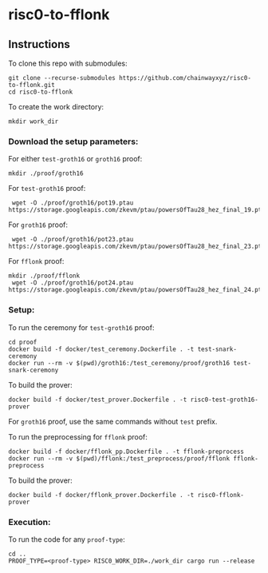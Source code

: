 # risc0-to-fflonk

## Instructions

To clone this repo with submodules:

```
git clone --recurse-submodules https://github.com/chainwayxyz/risc0-to-fflonk.git
cd risc0-to-fflonk
```

To create the work directory:
```
mkdir work_dir
```

### Download the setup parameters:
For either `test-groth16` or `groth16` proof:
```
mkdir ./proof/groth16
```

For `test-groth16` proof:
```
 wget -O ./proof/groth16/pot19.ptau https://storage.googleapis.com/zkevm/ptau/powersOfTau28_hez_final_19.ptau
```

For `groth16` proof:
```
 wget -O ./proof/groth16/pot23.ptau https://storage.googleapis.com/zkevm/ptau/powersOfTau28_hez_final_23.ptau
```

For `fflonk` proof:
```
mkdir ./proof/fflonk
 wget -O ./proof/groth16/pot24.ptau https://storage.googleapis.com/zkevm/ptau/powersOfTau28_hez_final_24.ptau
```

### Setup:
To run the ceremony for `test-groth16` proof:
```
cd proof
docker build -f docker/test_ceremony.Dockerfile . -t test-snark-ceremony
docker run --rm -v $(pwd)/groth16:/test_ceremony/proof/groth16 test-snark-ceremony
```

To build the prover:
```
docker build -f docker/test_prover.Dockerfile . -t risc0-test-groth16-prover
```

For `groth16` proof, use the same commands without `test` prefix.

To run the preprocessing for `fflonk` proof:
```
docker build -f docker/fflonk_pp.Dockerfile . -t fflonk-preprocess
docker run --rm -v $(pwd)/fflonk:/test_preprocess/proof/fflonk fflonk-preprocess
```

To build the prover:
```
docker build -f docker/fflonk_prover.Dockerfile . -t risc0-fflonk-prover
```

### Execution:
To run the code for any `proof-type`:
```
cd ..
PROOF_TYPE=<proof-type> RISC0_WORK_DIR=./work_dir cargo run --release
```
